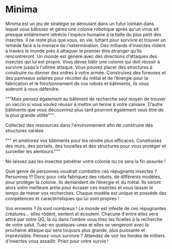 # Minima

Minima est un jeu de stratégie se déroulant dans un futur lointain dans lequel vous bâtissez et gérez une colonie robotique après qu'un virus ait presque entièrement rétrécie l'espèce humaine à la taille du plus petit des insectes. Il ne reste plus que vous, en vie, luttant pour survivre et trouver un remède face à la menace de l'extermination. Des milliards d'insectes rôdent à travers le monde près à attaquer le premier être étranger qu’ils rencontreront.
Un monde est généré avec des directions d’attaques des insectes qui lui est propre. Vous devez bâtir une colonie qui doit réussir à survivre jusqu’a l'ultime attaque. Vous pouvez placer des structures à construire ou donner des ordres à votre armée.
Construisez des foreuses et des panneaux solaires pour récolter du métal et de l’énergie pour la fabrication et le fonctionnement de vos robots et bâtiments, ils vous aideront à vous défendre. 

"""Mais pensez également au bâtiment de recherche seul moyen de trouver un vaccin si vous voulez réussir à mettre un terme à votre calvaire. D’autre bâtiments que vous découvrirez plus tard pourront également vous être de la plus grande utilité""".

Collectez des ressources dans l'environnement afin de construire des structures variées

""" et améliorez vos bâtiments pour les rendre plus efficaces.
Construisez des murs, des portails, des tourelles et des structures pour vous protéger et surveiller les alentours."""

Ne laissez pas les insectes pénétrer votre colonie ou ce sera la fin assurée !

Quel genre de personnes voudrait combattre ces répugnants insectes ?
Personnes !!! Donc pour cela fabriquez des robots, de différents modèles, pour protéger la colonie. Ils demandent de l’énergie et du métal. Ils seront alors votre meilleure arme pour écraser ces insectes et vous laisser le temps de mener vos recherches. Chaque modèle est unique et possède des compétences et caractéristiques qui lui sont propres !

Vos ennemis ? ils sont nombreux ! Le monde est infesté de ces répugnantes créatures... elles rôdent, sentent et écoutent. Chacune d'entre elles sera attiré par votre QG, là où dans l’ombre vous tirez les ficelles à la recherche de votre salut. Tuez-en quelques-unes et elles se vengeront avec la prochaine attaque qui sera toujours plus grande, plus puissante et imprévisible.
Pensez-vous survivre ? Attendez de voir les hordes de milliers d'insectes vous assaillir. Priez pour votre survie !

